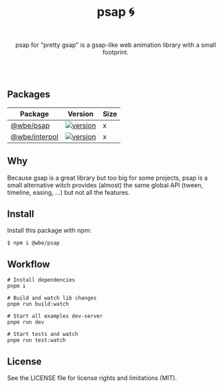 <h1 align="center" style="text-align:center">psap 🌀</h1>
<br>
<p align="center" style="text-align:center">psap for "pretty gsap" is a gsap-like web animation library with a small footprint.</p>
<br>
<br>

## Packages

| Package                                       | Version                                                                                                    | Size |
| --------------------------------------------- | ---------------------------------------------------------------------------------------------------------- |------|
| [@wbe/psap](packages/psap/README.md)         | [![version](https://badge.fury.io/js/%40psap%2Fpsap.svg)](https://badge.fury.io/js/%40psap%2Fpsap)         | x    |
| [@wbe/interpol](packages/interpol/README.md) | [![version](https://badge.fury.io/js/%40psap%2Finterpol.svg)](https://badge.fury.io/js/%40psap%2Finterpol) | x |

## Why

Because gsap is a great library but too big for some projects, psap is a small alternative
witch provides (almost) the same global API (tween, timeline, easing, ...) but not all the features.

## Install

Install this package with npm:

```shell
$ npm i @wbe/psap
```

## Workflow

```shell
# Install dependencies
pnpm i

# Build and watch lib changes
pnpm run build:watch

# Start all examples dev-server
pnpm run dev

# Start tests and watch
pnpm run test:watch
```

## License

See the LICENSE file for license rights and limitations (MIT).
